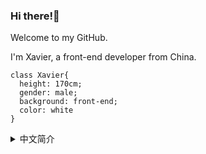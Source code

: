 ### Hi there!👋

Welcome to my GitHub.

I'm Xavier, a front-end developer from China.

```
class Xavier{
  height: 170cm; 
  gender: male; 
  background: front-end; 
  color: white 
}
```
<details>
<summary>中文简介</summary>

欢迎来到我的 GitHub!😄

我是一名前端开发，目前生活在深圳。

我主要的技术栈是React、Vue、TS

目前也在学习nestjs框架，向着全干工程师前进！😄

</details>


<!--
**codennnnn/codennnnn** is a ✨ _special_ ✨ repository because its `README.md` (this file) appears on your GitHub profile.

Here are some ideas to get you started:

- 🔭 I’m currently working on ...
- 🌱 I’m currently learning ...
- 👯 I’m looking to collaborate on ...
- 🤔 I’m looking for help with ...
- 💬 Ask me about ...
- 📫 How to reach me: ...
- 😄 Pronouns: ...
- ⚡ Fun fact: ...
-->
